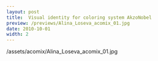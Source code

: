 ```yaml
---
layout: post
title:  Visual identity for coloring system AkzoNobel
preview: /previews/Alina_Loseva_acomix_01.jpg
date: 2010-10-01
width: 2
---
```

/assets/acomix/Alina_Loseva_acomix_01.jpg
